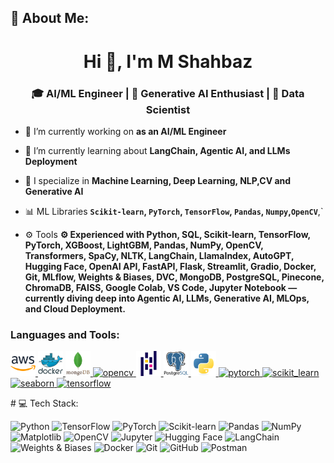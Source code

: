 ## 💫 About Me:
<h1 align="center">Hi 👋, I'm M Shahbaz</h1>
<h3 align="center">🎓 AI/ML Engineer | 🤖 Generative AI Enthusiast | 🧠 Data Scientist</h3>

- 🔭 I’m currently working on **as an AI/ML Engineer**

- 🌱 I’m currently learning about ****LangChain**, **Agentic AI**, and **LLMs Deployment****

- 👯 I specialize in ****Machine Learning**, **Deep Learning**, **NLP**,**CV** and **Generative AI****

- 📊 ML Libraries **`Scikit-learn`, `PyTorch`, `TensorFlow`, `Pandas`, `Numpy`,`OpenCV`**,`

- ⚙️ Tools **⚙️ Experienced with Python, SQL, Scikit-learn, TensorFlow, PyTorch, XGBoost, LightGBM, Pandas, NumPy, OpenCV, Transformers, SpaCy, NLTK, LangChain, LlamaIndex, AutoGPT, Hugging Face, OpenAI API, FastAPI, Flask, Streamlit, Gradio, Docker, Git, MLflow, Weights & Biases, DVC, MongoDB, PostgreSQL, Pinecone, ChromaDB, FAISS, Google Colab, VS Code, Jupyter Notebook — currently diving deep into Agentic AI, LLMs, Generative AI, MLOps, and Cloud Deployment.**





<p align="left">
</p>

<h3 align="left">Languages and Tools:</h3>
<p align="left"> <a href="https://aws.amazon.com" target="_blank" rel="noreferrer"> <img src="https://raw.githubusercontent.com/devicons/devicon/master/icons/amazonwebservices/amazonwebservices-original-wordmark.svg" alt="aws" width="40" height="40"/> </a> <a href="https://www.docker.com/" target="_blank" rel="noreferrer"> <img src="https://raw.githubusercontent.com/devicons/devicon/master/icons/docker/docker-original-wordmark.svg" alt="docker" width="40" height="40"/> </a> <a href="https://www.mongodb.com/" target="_blank" rel="noreferrer"> <img src="https://raw.githubusercontent.com/devicons/devicon/master/icons/mongodb/mongodb-original-wordmark.svg" alt="mongodb" width="40" height="40"/> </a> <a href="https://opencv.org/" target="_blank" rel="noreferrer"> <img src="https://www.vectorlogo.zone/logos/opencv/opencv-icon.svg" alt="opencv" width="40" height="40"/> </a> <a href="https://pandas.pydata.org/" target="_blank" rel="noreferrer"> <img src="https://raw.githubusercontent.com/devicons/devicon/2ae2a900d2f041da66e950e4d48052658d850630/icons/pandas/pandas-original.svg" alt="pandas" width="40" height="40"/> </a> <a href="https://www.postgresql.org" target="_blank" rel="noreferrer"> <img src="https://raw.githubusercontent.com/devicons/devicon/master/icons/postgresql/postgresql-original-wordmark.svg" alt="postgresql" width="40" height="40"/> </a> <a href="https://www.python.org" target="_blank" rel="noreferrer"> <img src="https://raw.githubusercontent.com/devicons/devicon/master/icons/python/python-original.svg" alt="python" width="40" height="40"/> </a> <a href="https://pytorch.org/" target="_blank" rel="noreferrer"> <img src="https://www.vectorlogo.zone/logos/pytorch/pytorch-icon.svg" alt="pytorch" width="40" height="40"/> </a> <a href="https://scikit-learn.org/" target="_blank" rel="noreferrer"> <img src="https://upload.wikimedia.org/wikipedia/commons/0/05/Scikit_learn_logo_small.svg" alt="scikit_learn" width="40" height="40"/> </a> <a href="https://seaborn.pydata.org/" target="_blank" rel="noreferrer"> <img src="https://seaborn.pydata.org/_images/logo-mark-lightbg.svg" alt="seaborn" width="40" height="40"/> </a> <a href="https://www.tensorflow.org" target="_blank" rel="noreferrer"> <img src="https://www.vectorlogo.zone/logos/tensorflow/tensorflow-icon.svg" alt="tensorflow" width="40" height="40"/> </a> </p>
# 💻 Tech Stack:

![Python](https://img.shields.io/badge/python-3670A0?style=flat&logo=python&logoColor=ffdd54)
![TensorFlow](https://img.shields.io/badge/TensorFlow-%23FF6F00.svg?style=flat&logo=tensorflow&logoColor=white)
![PyTorch](https://img.shields.io/badge/PyTorch-%23EE4C2C.svg?style=flat&logo=pytorch&logoColor=white)
![Scikit-learn](https://img.shields.io/badge/scikit--learn-%23F7931E.svg?style=flat&logo=scikit-learn&logoColor=white)
![Pandas](https://img.shields.io/badge/pandas-%23150458.svg?style=flat&logo=pandas&logoColor=white)
![NumPy](https://img.shields.io/badge/numpy-%23013243.svg?style=flat&logo=numpy&logoColor=white)
![Matplotlib](https://img.shields.io/badge/Matplotlib-%230076b8.svg?style=flat&logo=matplotlib&logoColor=white)
![OpenCV](https://img.shields.io/badge/OpenCV-%23blue.svg?style=flat&logo=opencv&logoColor=white)
![Jupyter](https://img.shields.io/badge/Jupyter-%23F37626.svg?style=flat&logo=jupyter&logoColor=white)
![Hugging Face](https://img.shields.io/badge/HuggingFace-%23FFD21F.svg?style=flat&logo=huggingface&logoColor=black)
![LangChain](https://img.shields.io/badge/LangChain-%23000000.svg?style=flat&logo=langchain&logoColor=white)
![Weights & Biases](https://img.shields.io/badge/W&B-%23FFBE00.svg?style=flat&logo=weightsandbiases&logoColor=black)
![Docker](https://img.shields.io/badge/docker-%230db7ed.svg?style=flat&logo=docker&logoColor=white)
![Git](https://img.shields.io/badge/git-%23F05033.svg?style=flat&logo=git&logoColor=white)
![GitHub](https://img.shields.io/badge/github-%23121011.svg?style=flat&logo=github&logoColor=white)
![Postman](https://img.shields.io/badge/Postman-FF6C37?style=flat&logo=postman&logoColor=white)



